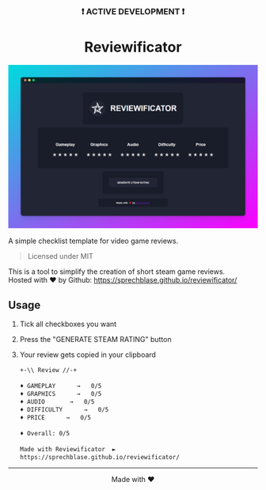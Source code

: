 <h3 align="center">❗️ ACTIVE DEVELOPMENT ❗️</h2>
<h1 align="center">Reviewificator</h1>

<p align="center"><img src="./dist/img/preview.PNG"></p>

A simple checklist template for video game reviews.  
> Licensed under MIT

This is a tool to simplify the creation of short steam game reviews.  
Hosted with ❤ by Github: https://sprechblase.github.io/reviewificator/

## Usage

1) Tick all checkboxes you want

2) Press the "GENERATE STEAM RATING" button

3) Your review gets copied in your clipboard
    ```console
    +-\\ Review //-+

    ♦ GAMEPLAY      →   0/5
    ♦ GRAPHICS      →   0/5
    ♦ AUDIO       →   0/5
    ♦ DIFFICULTY      →   0/5
    ♦ PRICE      →   0/5

    ♦ Overall: 0/5

    Made with Reviewificator  ►  https://sprechblase.github.io/reviewificator/
    ```
    
___
<p align="center">Made with ❤️</p>